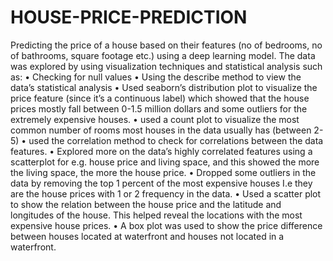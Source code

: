 # HOUSE-PRICE-PREDICTION
Predicting the price of a house based on their features (no of bedrooms, no of bathrooms, square footage etc.) using a deep learning model.
The data was explored by using visualization techniques and statistical analysis such as:
•	Checking for null values
•	Using the describe method to view the data’s statistical analysis
•	Used seaborn’s distribution plot to visualize the price feature (since it’s a continuous label) which showed that the house prices mostly fall between 0-1.5 million dollars and some outliers for the extremely expensive houses.
•	used a count plot to visualize the most common number of rooms most houses in the data usually has (between 2-5)
•	used the correlation method to check for correlations between the data features.
•	Explored more on the data’s highly correlated features using a scatterplot for e.g. house price and living space, and this showed the more the living space, the more the house price.
•	Dropped some outliers in the data by removing the top 1 percent of the most expensive houses I.e they are the house prices with 1 or 2 frequency in the data. 
•	Used a scatter plot to show the relation between the house price and the latitude and longitudes of the house. This helped reveal the locations with the most expensive house prices.
•	A box plot was used to show the price difference between houses located at waterfront and houses not located in a waterfront.

